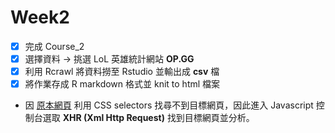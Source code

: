 # Week2

- [x] 完成 Course_2
- [x] 選擇資料 -> 挑選 LoL 英雄統計網站 **OP.GG**
- [x] 利用 Rcrawl 將資料撈至 Rstudio 並輸出成 **csv** 檔
- [x] 將作業存成 R markdown 格式並 knit to html 檔案
* 因 [原本網頁](http://na.op.gg/statistics/champion/) 利用 CSS selectors 找尋不到目標網頁，因此進入 Javascript 控制台選取 **XHR (Xml Http Request)** 找到目標網頁並分析。
